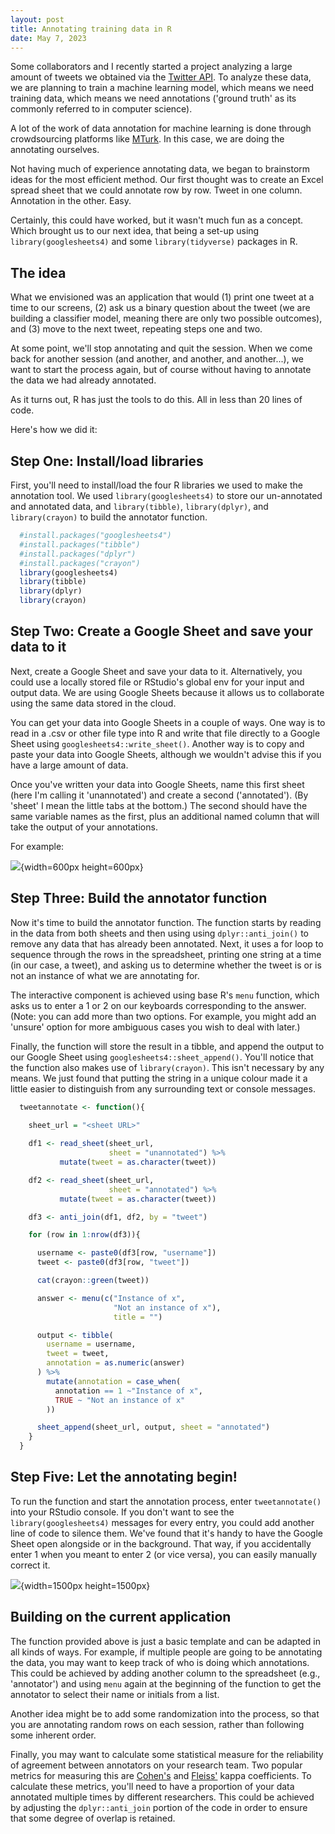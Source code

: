 ```yaml
---
layout: post
title: Annotating training data in R
date: May 7, 2023
---
```


Some collaborators and I recently started a project analyzing a large amount of tweets we obtained via the [Twitter API](https://developer.twitter.com/en/products/twitter-api/academic-research). To analyze these data, we are planning to train a machine learning model, which means we need training data, which means we need annotations ('ground truth' as its commonly referred to in computer science).

A lot of the work of data annotation for machine learning is done through crowdsourcing platforms like [MTurk](https://www.mturk.com/). In this case, we are doing the annotating ourselves. 

Not having much of experience annotating data, we began to brainstorm ideas for the most efficient method. Our first thought was to create an Excel spread sheet that we could annotate row by row. Tweet in one column. Annotation in the other. Easy. 

Certainly, this could have worked, but it wasn't much fun as a concept. Which brought us to our next idea, that being a set-up using `library(googlesheets4)` and some `library(tidyverse)` packages in R.

## The idea

What we envisioned was an application that would (1) print one tweet at a time to our screens, (2) ask us a binary question about the tweet (we are building a classifier model, meaning there are only two possible outcomes), and (3) move to the next tweet, repeating steps one and two. 

At some point, we'll stop annotating and quit the session. When we come back for another session (and another, and another, and another...), we want to start the process again, but of course without having to annotate the data we had already annotated.

As it turns out, R has just the tools to do this. All in less than 20 lines of code. 

Here's how we did it:

## Step One: Install/load libraries

First, you'll need to install/load the four R libraries we used to make the annotation tool. We used `library(googlesheets4)` to store our un-annotated and annotated data, and `library(tibble)`, `library(dplyr)`, and `library(crayon)` to build the annotator function.

```r
  #install.packages("googlesheets4")
  #install.packages("tibble")
  #install.packages("dplyr")
  #install.packages("crayon")
  library(googlesheets4)
  library(tibble)
  library(dplyr)
  library(crayon)
```

## Step Two: Create a Google Sheet and save your data to it

Next, create a Google Sheet and save your data to it. Alternatively, you could use a locally stored file or RStudio's global env for your input and output data. We are using Google Sheets because it allows us to collaborate using the same data stored in the cloud.

You can get your data into Google Sheets in a couple of ways. One way is to read in a .csv or other file type into R and write that file directly to a Google Sheet using `googlesheets4::write_sheet()`. Another way is to copy and paste your data into Google Sheets, although we wouldn't advise this if you have a large amount of data. 

Once you've written your data into Google Sheets, name this first sheet (here I'm calling it 'unannotated') and create a second ('annotated'). (By 'sheet' I mean the little tabs at the bottom.) The second should have the same variable names as the first, plus an additional named column that will take the output of your annotations. 

For example:

![](/post/annotating-data_files/annotator-spreadsheet3.png){width=600px height=600px}

## Step Three: Build the annotator function

Now it's time to build the annotator function. The function starts by reading in the data from both sheets and then using using `dplyr::anti_join()` to remove any data that has already been annotated. Next, it uses a for loop to sequence through the rows in the spreadsheet, printing one string at a time (in our case, a tweet), and asking us to determine whether the tweet is or is not an instance of what we are annotating for. 

The interactive component is achieved using base R's `menu` function, which asks us to enter a 1 or 2 on our keyboards corresponding to the answer. (Note: you can add more than two options. For example, you might add an 'unsure' option for more ambiguous cases you wish to deal with later.) 

Finally, the function will store the result in a tibble, and append the output to our Google Sheet using `googlesheets4::sheet_append()`. You'll notice that the function also makes use of `library(crayon)`. This isn't necessary by any means. We just found that putting the string in a unique colour made it a little easier to distinguish from any surrounding text or console messages. 

```r
  tweetannotate <- function(){
  
    sheet_url = "<sheet URL>"

    df1 <- read_sheet(sheet_url, 
                      sheet = "unannotated") %>% 
           mutate(tweet = as.character(tweet))

    df2 <- read_sheet(sheet_url, 
                      sheet = "annotated") %>% 
           mutate(tweet = as.character(tweet))

    df3 <- anti_join(df1, df2, by = "tweet")

    for (row in 1:nrow(df3)){

      username <- paste0(df3[row, "username"])
      tweet <- paste0(df3[row, "tweet"])

      cat(crayon::green(tweet))

      answer <- menu(c("Instance of x", 
                       "Not an instance of x"), 
                       title = "")

      output <- tibble(
        username = username,
        tweet = tweet,
        annotation = as.numeric(answer)
      ) %>%
        mutate(annotation = case_when(
          annotation == 1 ~"Instance of x",
          TRUE ~ "Not an instance of x"
        ))

      sheet_append(sheet_url, output, sheet = "annotated")
    }
  }
```

## Step Five: Let the annotating begin!

To run the function and start the annotation process, enter `tweetannotate()` into your RStudio console. If you don't want to see the `library(googlesheets4)` messages for every entry, you could add another line of code to silence them. We've found that it's handy to have the Google Sheet open alongside or in the background. That way, if you accidentally enter 1 when you meant to enter 2 (or vice versa), you can easily manually correct it.

![](/post/annotating-data_files/annotate-tweet-video.gif){width=1500px height=1500px}

## Building on the current application

The function provided above is just a basic template and can be adapted in all kinds of ways. For example, if multiple people are going to be annotating the data, you may want to keep track of who is doing which annotations. This could be achieved by adding another column to the spreadsheet (e.g., 'annotator') and using `menu` again at the beginning of the function to get the annotator to select their name or initials from a list.

Another idea might be to add some randomization into the process, so that you are annotating random rows on each session, rather than following some inherent order.

Finally, you may want to calculate some statistical measure for the reliability of agreement between annotators on your research team. Two popular metrics for measuring this are [Cohen's](https://en.wikipedia.org/wiki/Cohen%27s_kappa) and [Fleiss'](https://en.wikipedia.org/wiki/Fleiss%27_kappa) kappa coefficients. To calculate these metrics, you'll need to have a proportion of your data annotated multiple times by different researchers. This could be achieved by adjusting the `dplyr::anti_join` portion of the code in order to ensure that some degree of overlap is retained.
